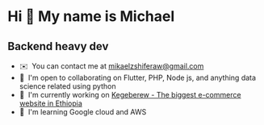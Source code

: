 Hi 👋 My name is Michael
========================

Backend heavy dev
------------------------------

* ✉️  You can contact me at [mikaelzshiferaw@gmail.com](mailto:mikaelzshiferaw@gmail.com)
* 🤝  I'm open to collaborating on Flutter, PHP, Node js, and anything data science related using python
* 🚀  I'm currently working on [Kegeberew - The biggest e-commerce website in Ethiopia](http://kegeberew.com)
* 🧠  I'm learning Google cloud and AWS


<!---
slim-crown/slim-crown is a ✨ special ✨ repository because its `README.md` (this file) appears on your GitHub profile.
You can click the Preview link to take a look at your changes.
--->
